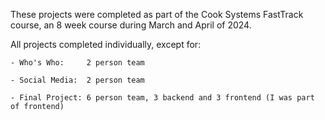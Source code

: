 These projects were completed as part of the Cook Systems FastTrack course, an 8 week course during March and April of 2024.

All projects completed individually, except for:

	- Who's Who:	 2 person team

	- Social Media:	 2 person team
	
	- Final Project: 6 person team, 3 backend and 3 frontend (I was part of frontend)
